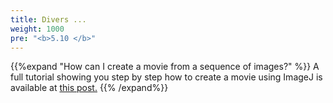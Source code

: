 ```yaml
---
title: Divers ...
weight: 1000
pre: "<b>5.10 </b>"
---
```


{{%expand "How can I create a movie from a sequence of images?" %}}
A full tutorial showing you step by step how to create a movie using ImageJ is available at <a href='https://jeanbilheux.pages.ornl.gov/post/create_movie/'>
this post.</a>
{{% /expand%}}

